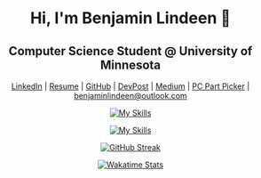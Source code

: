 <div align="center">

# Hi, I'm Benjamin Lindeen 👋

## Computer Science Student @ University of Minnesota

[LinkedIn](https://www.linkedin.com/in/benjaminlindeen) | [Resume](https://docs.google.com/document/d/1umGJqfcDb26GyK_wBpfdNIRu-HMwFcV4mJjp5U9vrVI/edit?usp=sharing) | [GitHub](https://github.com/BenjaminLindeen) | [DevPost](https://devpost.com/benjaminlindeen?ref_content=user-portfolio&ref_feature=portfolio&ref_medium=global-nav) | [Medium](https://medium.com/@benjaminlindeen) | [PC Part Picker](https://pcpartpicker.com/user/Asian_PC_Guy/saved/) | benjaminlindeen@outlook.com



[![My Skills](https://skillicons.dev/icons?i=python,javascript,r,cpp,java,mysql,c,ruby,ocaml,html,css)](https://skillicons.dev)

[![My Skills](https://skillicons.dev/icons?i=expressjs,nodejs,pug,flask,bootstrap,git,github,docker,latex,linux,bash,wordpress)](https://skillicons.dev)

[![GitHub Streak](https://streak-stats.demolab.com/?user=benjaminlindeen&theme=dark)](https://git.io/streak-stats)

[![Wakatime Stats](https://github-readme-stats.vercel.app/api/wakatime?username=benjaminlindeen&layout=compact&theme=radical)](https://wakatime.com/@benjaminlindeen)

</div>
